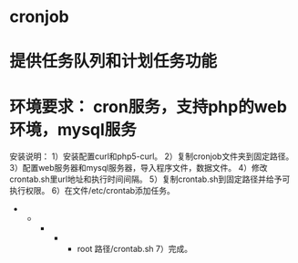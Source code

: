 cronjob
=======
提供任务队列和计划任务功能
=======
环境要求：
cron服务，支持php的web环境，mysql服务
=======
安装说明：
1）安装配置curl和php5-curl。
2）复制cronjob文件夹到固定路径。
3）配置web服务器和mysql服务器，导入程序文件，数据文件。
4）修改crontab.sh里url地址和执行时间间隔。
5）复制crontab.sh到固定路径并给予可执行权限。
6）在文件/etc/crontab添加任务。
*  *    * * *   root    路径/crontab.sh
7）完成。
